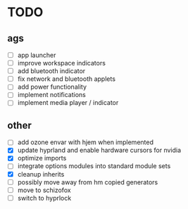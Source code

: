 # TODO

## ags

- [ ] app launcher
- [ ] improve workspace indicators
- [ ] add bluetooth indicator
- [ ] fix network and bluetooth applets
- [ ] add power functionality
- [ ] implement notifications
- [ ] implement media player / indicator

## other

- [ ] add ozone envar with hjem when implemented
- [x] update hyprland and enable hardware cursors for nvidia
- [x] optimize imports
- [ ] integrate options modules into standard module sets
- [x] cleanup inherits
- [ ] possibly move away from hm copied generators
- [ ] move to schizofox
- [ ] switch to hyprlock

